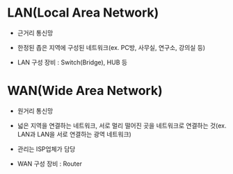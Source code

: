 # LAN(Local Area Network)

- 근거리 통신망

- 한정된 좁은 지역에 구성된 네트워크(ex. PC방, 사무실, 연구소, 강의실 등)

- LAN 구성 장비 : Switch(Bridge), HUB 등

# WAN(Wide Area Network)

- 원거리 통신망

- 넓은 지역을 연결하는 네트워크, 서로 멀리 떨어진 곳을 네트워크로 연결하는 것(ex. LAN과 LAN을 서로 연결하는 광역 네트워크)

- 관리는 ISP업체가 담당

- WAN 구성 장비 : Router

